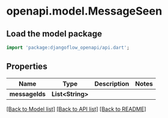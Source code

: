 # openapi.model.MessageSeen

## Load the model package

```dart
import 'package:djangoflow_openapi/api.dart';
```

## Properties

| Name           | Type                   | Description | Notes |
| -------------- | ---------------------- | ----------- | ----- |
| **messageIds** | **List&lt;String&gt;** |             |

[[Back to Model list]](../README.md#documentation-for-models) [[Back to API list]](../README.md#documentation-for-api-endpoints) [[Back to README]](../README.md)
